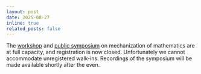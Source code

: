 ```yaml
---
layout: post
date: 2025-08-27
inline: true
related_posts: false
---
```

The
[workshop](https://www.lorentzcenter.nl/mechanization-and-mathematical-research.html)
and [public symposium](https://sites.google.com/view/mechanicalmath) on
mechanization of mathematics are at full capacity, and registration is now
closed. Unfortunately we cannot accommodate unregistered walk-ins. Recordings of the symposium will be made
available shortly after the even.

